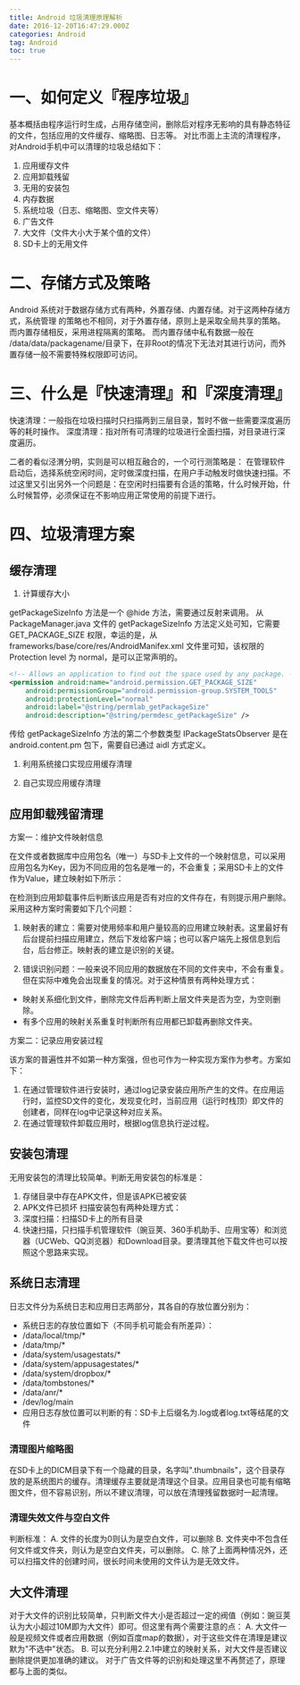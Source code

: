 ```yaml
---
title: Android 垃圾清理原理解析
date: 2016-12-20T16:47:29.000Z
categories: Android
tag: Android
toc: true
---
```


# 一、如何定义『程序垃圾』

基本概括由程序运行时生成，占用存储空间，删除后对程序无影响的具有静态特征的文件，包括应用的文件缓存、缩略图、日志等。 对比市面上主流的清理程序，对Android手机中可以清理的垃圾总结如下：

1. 应用缓存文件
2. 应用卸载残留
3. 无用的安装包
4. 内存数据
5. 系统垃圾（日志、缩略图、空文件夹等）
6. 广告文件
7. 大文件（文件大小大于某个值的文件）
8. SD卡上的无用文件

# 二、存储方式及策略

Android 系统对于数据存储方式有两种，外置存储、内置存储。对于这两种存储方式，系统管理 的策略也不相同，对于外置存储，原则上是采取全局共享的策略。而内置存储相反，采用进程隔离的策略。 而内置存储中私有数据一般在 /data/data/packagename/目录下，在非Root的情况下无法对其进行访问，而外置存储一般不需要特殊权限即可访问。

<!-- more -->

# 三、什么是『快速清理』和『深度清理』

快速清理：一般指在垃圾扫描时只扫描两到三层目录，暂时不做一些需要深度遍历等的耗时操作。 深度清理：指对所有可清理的垃圾进行全面扫描，对目录进行深度遍历。

二者的看似泾渭分明，实则是可以相互融合的，一个可行测策略是： 在管理软件启动后，选择系统空闲时间，定时做深度扫描，在用户手动触发时做快速扫描。不过这里又引出另外一个问题是：在空闲时扫描要有合适的策略，什么时候开始，什么时候暂停，必须保证在不影响应用正常使用的前提下进行。

# 四、垃圾清理方案

## 缓存清理

1. 计算缓存大小

getPackageSizeInfo 方法是一个 @hide 方法，需要通过反射来调用。 从 PackageManager.java 文件的 getPackageSizeInfo 方法定义处可知，它需要 GET_PACKAGE_SIZE 权限，幸运的是，从 frameworks/base/core/res/AndroidManifex.xml 文件里可知，该权限的 Protection level 为 normal，是可以正常声明的。

```xml
<!-- Allows an application to find out the space used by any package. -->
<permission android:name="android.permission.GET_PACKAGE_SIZE"
    android:permissionGroup="android.permission-group.SYSTEM_TOOLS"
    android:protectionLevel="normal"
    android:label="@string/permlab_getPackageSize"
    android:description="@string/permdesc_getPackageSize" />
```

传给 getPackageSizeInfo 方法的第二个参数类型 IPackageStatsObserver 是在 android.content.pm 包下，需要自已通过 aidl 方式定义。

1. 利用系统接口实现应用缓存清理

1. 自己实现应用缓存清理

## 应用卸载残留清理

方案一：维护文件映射信息

在文件或者数据库中应用包名（唯一）与SD卡上文件的一个映射信息，可以采用应用包名为Key，因为不同应用的包名是唯一的，不会重复；采用SD卡上的文件作为Value，建立映射如下所示：

在检测到应用卸载事件后判断该应用是否有对应的文件存在，有则提示用户删除。采用这种方案时需要如下几个问题：

1. 映射表的建立：需要对使用频率和用户量较高的应用建立映射表。这里最好有后台提前扫描应用建立，然后下发给客户端；也可以客户端先上报信息到后台，后台修正。映射表的建立是识别的关键。

2. 错误识别问题：一般来说不同应用的数据放在不同的文件夹中，不会有重复。但在实际中难免会出现重复的情况。对于这种情景有两种处理方式：

  - 映射关系细化到文件，删除完文件后再判断上层文件夹是否为空，为空则删除。
  - 有多个应用的映射关系重复时判断所有应用都已卸载再删除文件夹。

方案二：记录应用安装过程

该方案的普遍性并不如第一种方案强，但也可作为一种实现方案作为参考。方案如下：

1. 在通过管理软件进行安装时，通过log记录安装应用所产生的文件。在应用运行时，监控SD文件的变化，发现变化时，当前应用（运行时栈顶）即文件的创建者，同样在log中记录这种对应关系。
2. 在通过管理软件卸载应用时，根据log信息执行逆过程。

## 安装包清理

无用安装包的清理比较简单。判断无用安装包的标准是：

1. 存储目录中存在APK文件，但是该APK已被安装
2. APK文件已损坏 扫描安装包有两种处理方式：
3. 深度扫描：扫描SD卡上的所有目录
4. 快速扫描，只扫描手机管理软件（豌豆荚、360手机助手、应用宝等）和浏览器（UCWeb、QQ浏览器）和Download目录。要清理其他下载文件也可以按照这个思路来实现。

## 系统日志清理

日志文件分为系统日志和应用日志两部分，其各自的存放位置分别为：

- 系统日志的存放位置如下（不同手机可能会有所差异）：
- /data/local/tmp/*
- /data/tmp/*
- /data/system/usagestats/*
- /data/system/appusagestates/*
- /data/system/dropbox/*
- /data/tombstones/*
- /data/anr/*
- /dev/log/main
- 应用日志存放位置可以判断的有：SD卡上后缀名为.log或者log.txt等结尾的文件

### 清理图片缩略图

在SD卡上的DICM目录下有一个隐藏的目录，名字叫".thumbnails"，这个目录存放的是系统图片的缓存。清理缓存主要就是清理这个目录。应用目录也可能有缩略图文件，但不容易识别，所以不建议清理，可以放在清理残留数据时一起清理。

### 清理失效文件与空白文件

判断标准： A. 文件的长度为0则认为是空白文件，可以删除 B. 文件夹中不包含任何文件或文件夹，则认为是空白文件夹，可以删除。 C. 除了上面两种情况外，还可以扫描文件的创建时间，很长时间未使用的文件认为是无效文件。

## 大文件清理

对于大文件的识别比较简单，只判断文件大小是否超过一定的阀值（例如：豌豆荚认为大小超过10M即为大文件）即可。但这里有两个需要注意的点： A. 大文件一般是视频文件或者应用数据（例如百度map的数据），对于这些文件在清理是建议默为"不选中"状态。 B. 可以充分利用2.2.1中建立的映射关系，对大文件是否建议删除提供更加准确的建议。 对于广告文件等的识别和处理这里不再赘述了，原理都与上面的类似。
